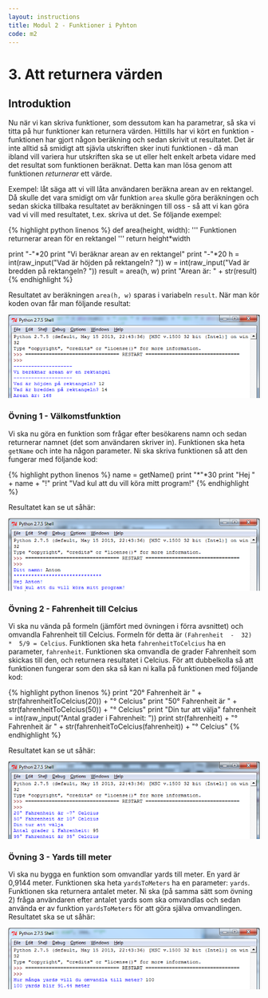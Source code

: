 ```yaml
---
layout: instructions
title: Modul 2 - Funktioner i Pyhton
code: m2
---
```


# 3. Att returnera värden

## Introduktion

Nu när vi kan skriva funktioner, som dessutom kan ha parametrar, så ska vi titta på hur funktioner kan returnera värden. Hittills har vi kört en funktion - funktionen har gjort någon beräkning och sedan skrivit ut resultatet. Det är inte alltid så smidigt att sjävla utskriften sker inuti funktionen - då man ibland vill variera hur utskriften ska se ut eller helt enkelt arbeta vidare med det resultat som funktionen beräknat. Detta kan man lösa genom att funktionen _returnerar_ ett värde.

Exempel: låt säga att vi vill låta användaren beräkna arean av en rektangel. Då skulle det vara smidigt om vår funktion `area` skulle göra beräkningen och sedan skicka tillbaka resultatet av beräkningen till oss - så att vi kan göra vad vi vill med resultatet, t.ex. skriva ut det. Se följande exempel:

{% highlight python linenos %}
def area(height, width):
    '''
		Funktionen returnerar arean för en rektangel
     '''
    return height*width

print "-"*20
print "Vi beräknar arean av en rektangel"
print "-"*20
h = int(raw_input("Vad är höjden på rektangeln? "))
w = int(raw_input("Vad är bredden på rektangeln? "))
result = area(h, w)
print "Arean är: " + str(result)
{% endhighlight %}

Resultatet av beräkningen `area(h, w)` sparas i variabeln `result`. När man kör koden ovan får man följande resultat:

![](images/idle7.png)

### Övning 1 - Välkomstfunktion

Vi ska nu göra en funktion som frågar efter besökarens namn och sedan returnerar namnet (det som användaren skriver in). Funktionen ska heta `getName` och inte ha någon parameter. Ni ska skriva funktionen så att den fungerar med följande kod:

{% highlight python linenos %}
name = getName()
print "*"*30
print "Hej " + name + "!"
print "Vad kul att du vill köra mitt program!"
{% endhighlight %}

Resultatet kan se ut såhär:

![](images/idle10.png)

### Övning 2 - Fahrenheit till Celcius

Vi ska nu vända på formeln (jämfört med övningen i förra avsnittet) och omvandla Fahrenheit till Celcius. Formeln för detta är `(Fahrenheit  -  32)  *  5/9 = Celcius`. Funktionen ska heta `fahrenheitToCelcius` ha en parameter, `fahrenheit`. Funktionen ska omvandla de grader Fahrenheit som skickas till den, och returnera resultatet i Celcius. För att dubbelkolla så att funktionen fungerar som den ska så kan ni kalla på funktionen med följande kod:

{% highlight python linenos %}
print "20° Fahrenheit är " + str(fahrenheitToCelcius(20)) + "° Celcius"
print "50° Fahrenheit är " + str(fahrenheitToCelcius(50)) + "° Celcius"
print "Din tur att välja"
fahrenheit = int(raw_input("Antal grader i Fahrenheit: "))
print str(fahrenheit) + "° Fahrenheit är " + str(fahrenheitToCelcius(fahrenheit)) + "° Celcius"
{% endhighlight %}

Resultatet kan se ut såhär:

![](images/idle8.png)

### Övning 3 - Yards till meter

Vi ska nu bygga en funktion som omvandlar yards till meter. En yard är 0,9144 meter. Funktionen ska heta `yardsToMeters` ha en parameter: `yards`. Funktionen ska returnera antalet meter. Ni ska (på samma sätt som övning 2) fråga användaren efter antalet yards som ska omvandlas och sedan använda er av funktion `yardsToMeters` för att göra själva omvandlingen. Resultatet ska se ut såhär:

![](images/idle9.png)